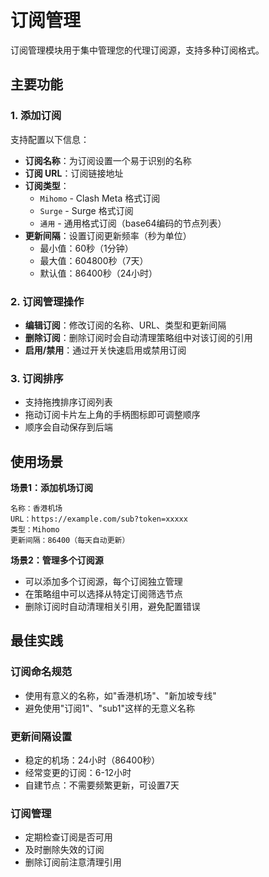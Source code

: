 # 订阅管理

订阅管理模块用于集中管理您的代理订阅源，支持多种订阅格式。

## 主要功能

### 1. 添加订阅

支持配置以下信息：
- **订阅名称**：为订阅设置一个易于识别的名称
- **订阅 URL**：订阅链接地址
- **订阅类型**：
  - `Mihomo` - Clash Meta 格式订阅
  - `Surge` - Surge 格式订阅
  - `通用` - 通用格式订阅（base64编码的节点列表）
- **更新间隔**：设置订阅更新频率（秒为单位）
  - 最小值：60秒（1分钟）
  - 最大值：604800秒（7天）
  - 默认值：86400秒（24小时）

### 2. 订阅管理操作

- **编辑订阅**：修改订阅的名称、URL、类型和更新间隔
- **删除订阅**：删除订阅时会自动清理策略组中对该订阅的引用
- **启用/禁用**：通过开关快速启用或禁用订阅

### 3. 订阅排序

- 支持拖拽排序订阅列表
- 拖动订阅卡片左上角的手柄图标即可调整顺序
- 顺序会自动保存到后端

## 使用场景

**场景1：添加机场订阅**
```
名称：香港机场
URL：https://example.com/sub?token=xxxxx
类型：Mihomo
更新间隔：86400（每天自动更新）
```

**场景2：管理多个订阅源**
- 可以添加多个订阅源，每个订阅独立管理
- 在策略组中可以选择从特定订阅筛选节点
- 删除订阅时自动清理相关引用，避免配置错误

## 最佳实践

### 订阅命名规范
- 使用有意义的名称，如"香港机场"、"新加坡专线"
- 避免使用"订阅1"、"sub1"这样的无意义名称

### 更新间隔设置
- 稳定的机场：24小时（86400秒）
- 经常变更的订阅：6-12小时
- 自建节点：不需要频繁更新，可设置7天

### 订阅管理
- 定期检查订阅是否可用
- 及时删除失效的订阅
- 删除订阅前注意清理引用
